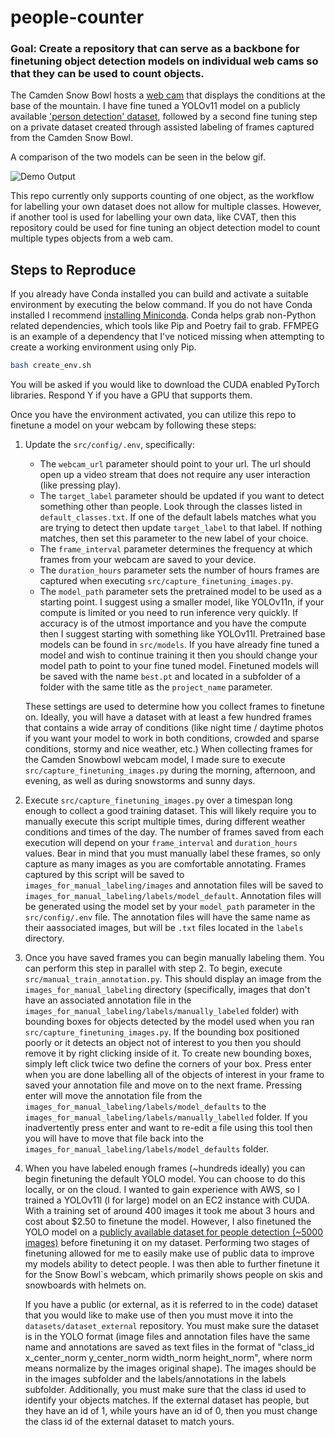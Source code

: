 
# people-counter
### **Goal**: Create a repository that can serve as a backbone for finetuning object detection models on individual web cams so that they can be used to count objects.

The Camden Snow Bowl hosts a [web cam](https://camdensnowbowl.com/web-cam/) that displays the conditions at the base of the mountain. I have fine tuned a YOLOv11 model on a publicly available ['person detection' dataset](https://universe.roboflow.com/titulacin/person-detection-9a6mk/dataset/16), followed by a second fine tuning step on a private dataset created through assisted labeling of frames captured from the Camden Snow Bowl.


A comparison of the two models can be seen in the below gif.

![Demo Output](demo/demo_output2.gif)


This repo currently only supports counting of one object, as the workflow for labelling your own dataset does not allow for multiple classes. However, if another tool is used for labelling your own data, like CVAT, then this repository could be used for fine tuning an object detection model to count multiple types objects from a web cam.


## Steps to Reproduce
If you already have Conda installed you can build and activate a suitable environment by executing the below command. If you do not have Conda installed I recommend [installing Miniconda](https://www.anaconda.com/docs/getting-started/miniconda/install). Conda helps grab non-Python related dependencies, which tools like Pip and Poetry fail to grab. FFMPEG is an example of a dependency that I've noticed missing when attempting to create a working environment using only Pip. 
```bash
bash create_env.sh 
```
You will be asked if you would like to download the CUDA enabled PyTorch libraries. Respond Y if you have a GPU that supports them.

Once you have the environment activated, you can utilize this repo to finetune a model on your webcam by following these steps:

1) Update the `src/config/.env`, specifically:
    * The `webcam_url` parameter should point to your url. The url should open up a video stream that does not require any user interaction (like pressing play). 
    * The `target_label` parameter should be updated if you want to detect something other than people. Look through the classes listed in `default_classes.txt`. If one of the default labels matches what you are trying to detect then update `target_label` to that label. If nothing matches, then set this parameter to the new label of your choice.
    * The `frame_interval` parameter determines the frequency at which frames from your webcam are saved to your device.
    * The `duration_hours` parameter sets the number of hours frames are captured when executing `src/capture_finetuning_images.py`. 
    * The `model_path` parameter sets the pretrained model to be used as a starting point. I suggest using a smaller model, like YOLOv11n, if your compute is limited or you need to run inference very quickly. If accuracy is of the utmost importance and you have the compute then I suggest starting with something like YOLOv11l. Pretrained base models can be found in `src/models`. If you have already fine tuned a model and wish to continue training it then you should change your model path to point to your fine tuned model. Finetuned models will be saved with the name `best.pt` and located in a subfolder of a folder with the same title as the `project_name` parameter.  

    These settings are used to determine how you collect frames to finetune on. Ideally, you will have a dataset with at least a few hundred frames that contains a wide array of conditions (like night time / daytime photos if you want your model to work in both conditions, crowded and sparse conditions, stormy and nice weather, etc.) When collecting frames for the Camden Snowbowl webcam model, I made sure to execute `src/capture_finetuning_images.py` during the morning, afternoon, and evening, as well as during snowstorms and sunny days.
2) Execute `src/capture_finetuning_images.py` over a timespan long enough to collect a good training dataset. This will likely require you to manually execute this script multiple times, during different weather conditions and times of the day. The number of frames saved from each execution will depend on your `frame_interval` and `duration_hours` values. Bear in mind that you must manually label these frames, so only capture as many images as you are comfortable annotating. Frames captured by this script will be saved to `images_for_manual_labeling/images` and annotation files will be saved to `images_for_manual_labeling/labels/model_default`. Annotation files will be generated using the model set by your `model_path` parameter in the `src/config/.env` file. The annotation files will have the same name as their aassociated images, but will be `.txt` files located in the `labels` directory.

3) Once you have saved frames you can begin manually labeling them. You can perform this step in parallel with step 2. To begin, execute `src/manual_train_annotation.py`. This should display an image from the `images_for_manual_labeling` directory (specifically, images that don't have an associated annotation file in the `images_for_manual_labeling/labels/manually_labeled` folder) with bounding boxes for objects detected by the model used when you ran `src/capture_finetuning_images.py`. If the bounding box positioned poorly or it detects an object not of interest to you then you should remove it by right clicking inside of it. To create new bounding boxes, simply left click twice two define the corners of your box. Press enter when you are done labelling all of the objects of interest in your frame to saved your annotation file and move on to the next frame. Pressing enter will move the annotation file from the `images_for_manual_labeling/labels/model_defaults` to the `images_for_manual_labeling/labels/manually_labelled` folder. If you inadvertently press enter and want to re-edit a file using this tool then you will have to move that file back into the `images_for_manual_labeling/labels/model_defaults` folder.

4) When you have labeled enough frames (~hundreds ideally) you can begin finetuning the default YOLO model. You can choose to do this locally, or on the cloud. I wanted to gain experience with AWS, so I trained a YOLOv11l (l for large) model on an EC2 instance with CUDA. With a training set of around 400 images it took me about 3 hours and cost about $2.50 to finetune the model. However, I also finetuned the YOLO model on a [publicly available dataset for people detection (~5000 images)](https://universe.roboflow.com/titulacin/person-detection-9a6mk/dataset/16) before finetuning it on my dataset. Performing two stages of finetuning allowed for me to easily make use of public data to improve my models ability to detect people. I was then able to further finetune it for the Snow Bowl`s webcam, which primarily shows people on skis and snowboards with helmets on.
    
    If you have a public (or external, as it is referred to in the code) dataset that you would like to make use of then you must move it into the `datasets/dataset_external` repository. You must make sure the dataset is in the YOLO format (image files and annotation files have the same name and annotations are saved as text files in the format of "class_id x_center_norm y_center_norm width_norm height_norm", where norm means normalize by the images original shape). The images should be in the images subfolder and the labels/annotations in the labels subfolder. Additionally, you must make sure that the class id used to identify your objects matches. If the external dataset has people, but they have an id of 1, while yours have an id of 0, then you must change the class id of the external dataset to match yours. 



